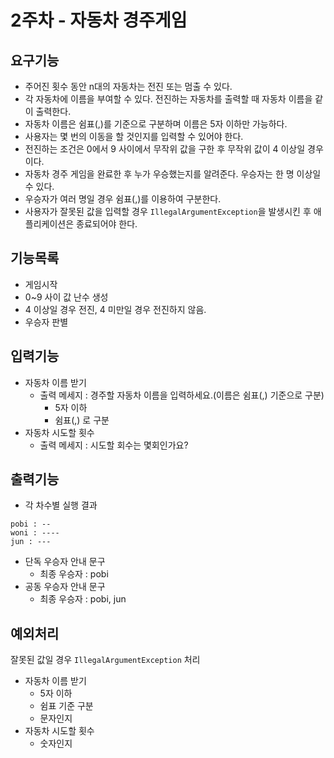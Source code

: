 # 2주차 - 자동차 경주게임

## 요구기능

- 주어진 횟수 동안 n대의 자동차는 전진 또는 멈출 수 있다.
- 각 자동차에 이름을 부여할 수 있다. 전진하는 자동차를 출력할 때 자동차 이름을 같이 출력한다.
- 자동차 이름은 쉼표(,)를 기준으로 구분하며 이름은 5자 이하만 가능하다.
- 사용자는 몇 번의 이동을 할 것인지를 입력할 수 있어야 한다.
- 전진하는 조건은 0에서 9 사이에서 무작위 값을 구한 후 무작위 값이 4 이상일 경우이다.
- 자동차 경주 게임을 완료한 후 누가 우승했는지를 알려준다. 우승자는 한 명 이상일 수 있다.
- 우승자가 여러 명일 경우 쉼표(,)를 이용하여 구분한다.
- 사용자가 잘못된 값을 입력할 경우 `IllegalArgumentException`을 발생시킨 후 애플리케이션은 종료되어야 한다.

## 기능목록

- 게임시작
- 0~9 사이 값 난수 생성
- 4 이상일 경우 전진, 4 미만일 경우 전진하지 않음.
- 우승자 판별

## 입력기능

- 자동차 이름 받기
    - 출력 메세지 : 경주할 자동차 이름을 입력하세요.(이름은 쉼표(,) 기준으로 구분)
        - 5자 이하
        - 쉼표(,) 로 구분
- 자동차 시도할 횟수
    - 출력 메세지 : 시도할 회수는 몇회인가요?

## 출력기능

- 각 차수별 실행 결과

```
pobi : --
woni : ----
jun : ---
```

- 단독 우승자 안내 문구
    - 최종 우승자 : pobi
- 공동 우승자 안내 문구
    - 최종 우승자 : pobi, jun

## 예외처리

잘못된 값일 경우 `IllegalArgumentException` 처리 

- 자동차 이름 받기
    - 5자 이하
    - 쉼표 기준 구분
    - 문자인지
- 자동차 시도할 횟수
    - 숫자인지
